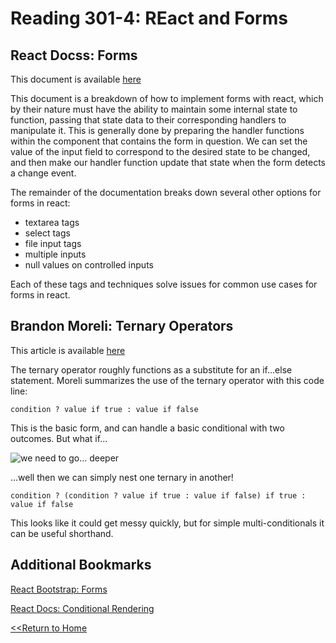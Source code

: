 # Reading 301-4: REact and Forms

## React Docss: Forms
This document is available [here](https://reactjs.org/docs/forms.html)

This document is a breakdown of how to implement forms with react, which by their nature must have the ability to maintain some internal state to function, passing that state data to their corresponding handlers to manipulate it. This is generally done by preparing the handler functions within the component that contains the form in question. We can set the value of the input field to correspond to the desired state to be changed, and then make our handler function update that state when the form detects a change event. 

The remainder of the documentation breaks down several other options for forms in react: 

- textarea tags
- select tags
- file input tags
- multiple inputs
- null values on controlled inputs

Each of these tags and techniques solve issues for common use cases for forms in react. 

## Brandon Moreli: Ternary Operators
This article is available [here](https://codeburst.io/javascript-the-conditional-ternary-operator-explained-cac7218beeff)

The ternary operator roughly functions as a substitute for an if...else statement. Moreli summarizes the use of the ternary operator with this code line:

`condition ? value if true : value if false`

This is the basic form, and can handle a basic conditional with two outcomes. But what if...

![we need to go... deeper](https://allisonmaruska.files.wordpress.com/2015/10/we-need-to-go-deeper.jpg)

...well then we can simply nest one ternary in another!

`condition ? (condition ? value if true : value if false) if true : value if false`

This looks like it could get messy quickly, but for simple multi-conditionals it can be useful shorthand. 

## Additional Bookmarks

[React Bootstrap: Forms](https://react-bootstrap.github.io/components/forms/)

[React Docs: Conditional Rendering](https://reactjs.org/docs/conditional-rendering.html)


[<<Return to Home](../README.md)